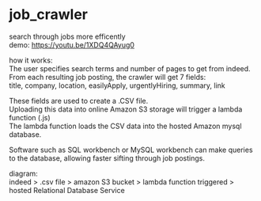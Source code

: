 # job_crawler
search through jobs more efficently </br>
demo: https://youtu.be/1XDQ4QAyug0 </br>

how it works:</br>
The user specifies search terms and number of pages to get from indeed.</br>
From each resulting job posting, the crawler will get 7 fields:</br>
title, company, location, easilyApply, urgentlyHiring, summary, link</br>

These fields are used to create a .CSV file.</br>
Uploading this data into online Amazon S3 storage will trigger a lambda function (.js)</br>
The lambda function loads the CSV data into the hosted Amazon mysql database.</br>

Software such as SQL workbench or MySQL workbench can make queries to the database, allowing faster sifting through job postings.</br>

diagram:</br>
indeed > .csv file > amazon S3 bucket > lambda function triggered > hosted Relational Database Service</br>
